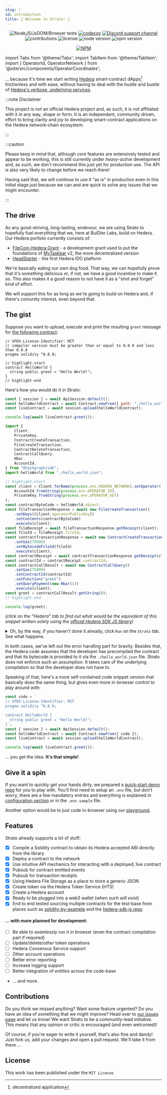 ```yaml
---
slug: /
id: introduction
title: 👋 Welcome to Strato! 🌌
---
```


<div align="center">

  ![NodeJS/JsDOM/Browser tests](https://img.shields.io/github/workflow/status/buidler-labs/hedera-strato-js/test-nodejs-jsdom-browser?style=flat-square&label=tests&color=yellowgreen)
  [![codecov](https://img.shields.io/codecov/c/github/buidler-labs/hedera-strato-js?style=flat-square)](https://codecov.io/gh/buidler-labs/hedera-strato-js)
  [![Discord support channel](https://img.shields.io/discord/949250301792239686?style=flat-square)](https://discord.com/invite/4mYCre869F)
  ![contributions](https://img.shields.io/badge/PRs-welcome-brightgreen.svg?style=flat-square)
  ![license](https://img.shields.io/github/license/buidler-labs/hedera-strato-js.svg?colorB=ff0000&style=flat-square)
  ![node version](https://img.shields.io/badge/Node.js-%3E%3D14.8.0-orange.svg?style=flat-square)
  ![npm version](https://img.shields.io/npm/v/@buidlerlabs/hedera-strato-js.svg?style=flat-square)
  
  [![NPM](https://nodei.co/npm/@buidlerlabs/hedera-strato-js.png?mini=true)](https://nodei.co/npm/@buidlerlabs/hedera-strato-js/)
</div>

import Tabs from '@theme/Tabs';
import TabItem from '@theme/TabItem';
import { OperatorId, OperatorNetwork } from '@site/src/components/OperatorCoordinates';

... because it's time we start writing [Hedera](https://hedera.com/) smart-contract dApps[^dapp] frictionless and with ease, without having to deal with the hustle and bustle of [Hedera's verbose, underlying services](https://docs.hedera.com/guides/docs/sdks).

[^dapp]: decentralized application

:::note Disclaimer

This project is not an official Hedera project and, as such, it is not affiliated with it in any way, shape or form. It is an independent, community driven, effort to bring clarity and *joy* to developing smart-contract applications on the Hedera network-chain ecosystem.

:::

:::caution

Please keep in mind that, although core features are extensively tested and appear to be working, this is still currently under _heavy-active_ development and, as such, we don't recommend this just yet for production use. The API is also very likely to change before we reach there!

Having said that, we will continue to use it "as is" in production even in this initial stage just because we can and are quick to solve any issues that we might encounter.

:::

## The drive
As any good-striving, long-lasting, endevour, we are using Strato to hopefully fuel everything that we, here at BuiDler Labs, build on Hedera. Our Hedera porfolio currently consists of:
* [FileCoin-Hedera Grant](https://github.com/taskbar-team/hedera-filecoin-devgrant) - a development grant used to put the foundations of [MyTaskbar](https://mytaskbar.io/) v2, the more decentralized version
* [HeadStarter](https://headstarter.org) - the first Hedera IDO platform

We're basically eating our own dog food. That way, we can hopefully prove that it's something delicious or, if not, we have a good incentive to make it so. This also makes it a good reason to not have it as a "shot and forget" kind of effort. 

We will support this for as long as we're going to build on Hedera and, if there's comunity interest, even beyond that. 

## The gist
Suppose you want to upload, execute and print the resulting `greet` message for [the following contract](https://solidity-by-example.org/hello-world/):

```sol title="./hello_world.sol"
// SPDX-License-Identifier: MIT
// compiler version must be greater than or equal to 0.8.9 and less than 0.9.0
pragma solidity ^0.8.9;

// highlight-start
contract HelloWorld {
  string public greet = "Hello World!";
}
// highlight-end
```

Here's how you would do it in Strato:
<Tabs>
  <TabItem value="strato-code" label="Strato">

```js live=true containerKey=greet_from_path
const { session } = await ApiSession.default();
const helloWorldContract = await Contract.newFrom({ path: "./hello_world.sol" });
const liveContract = await session.upload(helloWorldContract);

console.log(await liveContract.greet());
```

  </TabItem>

  <TabItem value="hedera-code" label="Hedera">

```js title="./hello-hedera.js"
import {
    Client,
    PrivateKey,
    ContractCreateTransaction,
    FileCreateTransaction,
    ContractDeleteTransaction,
    ContractCallQuery,
    Hbar,
    AccountId,
} from "@hashgraph/sdk";
import helloWorld from "./hello_world.json";

// highlight-start
const client = Client.forName(process.env.HEDERA_NETWORK).setOperator(
    AccountId.fromString(process.env.OPERATOR_ID),
    PrivateKey.fromString(process.env.OPERATOR_KEY)
);
const contractByteCode = helloWorld.object;
const fileTransactionResponse = await new FileCreateTransaction()
    .setKeys([client.operatorPublicKey])
    .setContents(contractByteCode)
    .execute(client);
const fileReceipt = await fileTransactionResponse.getReceipt(client);
const fileId = fileReceipt.fileId;
const contractTransactionResponse = await new ContractCreateTransaction()
    .setGas(75000)
    .setBytecodeFileId(fileId)
    .execute(client);
const contractReceipt = await contractTransactionResponse.getReceipt(client);
const contractId = contractReceipt.contractId;
const contractCallResult = await new ContractCallQuery()
    .setGas(75000)
    .setContractId(contractId)
    .setFunction("greet")
    .setQueryPayment(new Hbar(1))
    .execute(client);
const greet = contractCallResult.getString(0);
// highlight-end

console.log(greet);
```
  
  </TabItem>
</Tabs>

_(click on the "Hedera" tab to find out what would be the equivalent of this snippet written solely using the [official Hedera SDK JS library](https://github.com/hashgraph/hedera-sdk-js))_

<details>
  <summary>Oh, by the way, if you haven't done it already, click <code>Run</code> on the <code>Strato</code> tab. See what happens.</summary>

It should run the code targeting the <OperatorId /> account id on the <OperatorNetwork /> network. We strive to keep a working balance on it, but if we can't keep up with the usage, you can also
use your own hedera account instead. [Hedera's Portal](https://portal.hedera.com/) is the best and easiest way to start in this sense.

Once ready, just edit the above code to use it in your own session like so:

```json
const { session } = await ApiSession.default({
  client: {
    operatorId: <Your operator account id>
    operatorKey: <Your operator private key>
  },
  network: {
    name: testnet / previewnet / customnet
  }
});
```

Head over to our [configuration page](configuration.md) for more info on other available options.

</details>

In both cases, we've left out the error handling part for bravity. Besides that, the Hedera code assumes that the developer has precompiled the contract and that its bytecode is provided to it via the `./hello_world.json` file. Strato does not enforce such an assumption. It takes care of the underlying compilation so that the developer does not have to.

Speaking of that, here's a more self-contained code snippet version that basically does the same thing, but gives even more in-browser control to play around with:
```js live=true containerKey=greet_from_code
const code = `
// SPDX-License-Identifier: MIT
pragma solidity ^0.8.9;

contract HelloWorld {
  string public greet = "Hello World!";
}`;
const { session } = await ApiSession.default();
const helloWorldContract = await Contract.newFrom({ code });
const liveContract = await session.upload(helloWorldContract);

console.log(await liveContract.greet());
```

... you get the idea. **It's that simple!**

## Give it a spin
If you want to quickly get your hands dirty, we prepared a [quick-start demo repo](https://github.com/buidler-labs/hsj-example) for you to play with. You'll first need to setup an `.env` file, but don't worry, there are a few mandatory entries and everything is explained in [configuration section](configuration.md) or in the `.env.sample` file.

Another option would be to just code in-browser using our [playground](playground.md).

## Features
Strato already supports a lot of stuff:
* [x] Compile a Solidity contract to obtain its Hedera accepted ABI directly from the library
* [x] Deploy a contract to the network
* [x] Use intuitive API mechanics for interacting with a deployed, live contract
* [x] Pubsub for contract emitted events
* [x] Pubsub for transaction receipts
* [x] Using Hedera File Storage as a place to store a generic JSON
* [x] Create token via the Hedera Token Service (HTS)
* [x] Create a Hedera account
* [x] Ready to be plugged into a web3 wallet (_when such will exist_)
* [x] End to end tested sourcing multiple contracts for the test-base from places such as [solidity-by-example](https://solidity-by-example.org/) and the [hedera-sdk-js repo](https://github.com/hashgraph/hedera-sdk-js/tree/main/examples)

#### ... with more planned for development:
* [ ] Be able to _seamlessly_ run it in browser (even the contract compilation part if required)
* [ ] Update/delete/_other_ token operations
* [ ] Hedera Consensus Service support
* [ ] Other account operations
* [ ] Better error reporting
* [ ] Increase logging support
* [ ] Better integration of _entities_ across the code-base
* ... and more.

## Contributions
Do you think we missed anything? Want some feature urgented? Do you have an idea of something that we might improve? Head over to [our issues page](https://github.com/buidler-labs/hedera-strato-js/issues) and let us know! We want Strato to be a community-lead initiative. This means that any opinion or critic is encouraged (and even welcomed)! 

Of course, if you're eager to write it yourself, that's also fine and dandy! Just fork us, add your changes and open a pull request. We'll take it from there ...

## License
This work has been published under the `MIT License`.